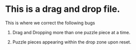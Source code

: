 # This is a drag and drop file.
This is where we correct the following bugs

1. Drag and Dropping more than one puzzle piece at a time.

2. Puzzle pieces appearing within the drop zone upon reset.
